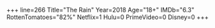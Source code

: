 +++
line=266
Title="The Rain"
Year=2018
Age="18+"
IMDb="6.3"
RottenTomatoes="82%"
Netflix=1
Hulu=0
PrimeVideo=0
Disney=0
+++

